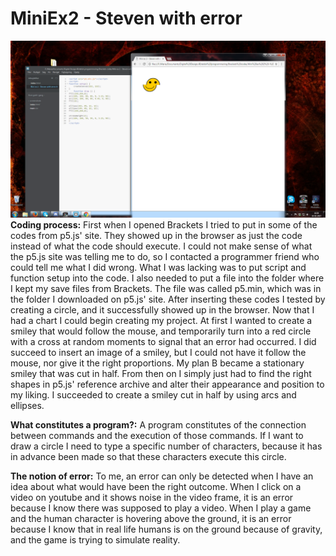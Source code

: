 # MiniEx2 - Steven with error


![screenshot](https://github.com/MariaOChristensen/MiniEx2/blob/master/Steven%20with%20error%20screenshot.png)
<b>Coding process:</b>
First when I opened Brackets I tried to put in some of the codes from p5.js' site.
They showed up in the browser as just the code instead of what the code should execute.
I could not make sense of what the p5.js site was telling me to do, so I contacted a programmer friend who could tell me what I did wrong.
What I was lacking was to put script and function setup into the code.
I also needed to put a file into the folder where I kept my save files from Brackets. The file was called p5.min, which was in the folder I downloaded on p5.js' site.
After inserting these codes I tested by creating a circle, and it successfully showed up in the browser.
Now that I had a chart I could begin creating my project.
At first I wanted to create a smiley that would follow the mouse, and temporarily turn into a red circle with a cross at random moments to signal that an error had occurred. 
I did succeed to insert an image of a smiley, but I could not have it follow the mouse, nor give it the right proportions.
My plan B became a stationary smiley that was cut in half. From then on I simply just had to find the right shapes in p5.js' reference archive and alter their appearance and position to my liking. I succeeded to create a smiley cut in half by using arcs and ellipses.

<b>What constitutes a program?:</b>
A program constitutes of the connection between commands and the execution of those commands. If I want to draw a circle I need to type a specific number of characters, because it has in advance been made so that these characters execute this circle.

<b>The notion of error:</b>
To me, an error can only be detected when I have an idea about what would have been the right outcome. When I click on a video on youtube and it shows noise in the video frame, it is an error because I know there was supposed to play a video. When I play a game and the human character is hovering above the ground, it is an error because I know that in real life humans is on the ground because of gravity, and the game is trying to simulate reality.

